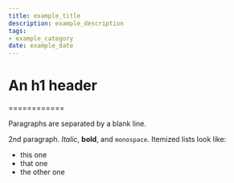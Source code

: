```yaml
---
title: example_title
description: example_description
tags: 
- example_category
date: example_date
---
```


# An h1 header
============

Paragraphs are separated by a blank line.

2nd paragraph. *Italic*, **bold**, and `monospace`. Itemized lists
look like:

  * this one
  * that one
  * the other one
